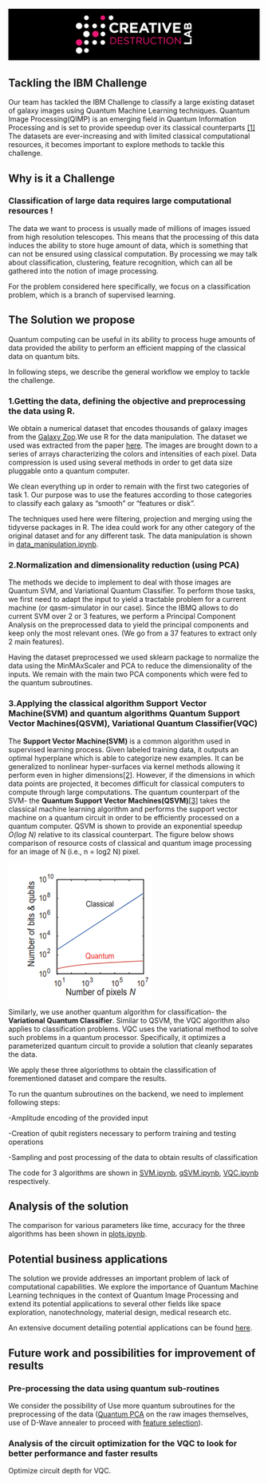 ![CDL Hackaton](img/CDL_logo.png)

## Tackling the IBM Challenge
Our team has tackled the IBM Challenge to classify a large existing dataset of galaxy images using Quantum Machine Learning techniques. Quantum Image Processing(QIMP) is an emerging field in Quantum Information Processing and is set to provide speedup over its classical counterparts [[1]](https://arxiv.org/abs/1801.01465) The datasets are ever-increasing and with limited classical computational resources, it becomes important to explore methods to tackle this challenge.



## Why is it a Challenge 
### Classification of large data requires large computational resources !
The data we want to process is usually made of millions of images issued from high resolution telescopes. This means that the processing of this data induces the ability to store huge amount of data, which is something that can not be ensured using classical computation.
By processing we may talk about classification, clustering, feature recognition, which can all be gathered into the notion of image processing.

For the problem considered here specifically, we focus on a classification problem, which is a branch of supervised learning.



## The Solution we propose
Quantum computing can be useful in its ability to process huge amounts of data provided the ability to perform an efficient mapping of the classical data on quantum bits.

In following steps, we describe the general workflow we employ to tackle the challenge. 

### 1.Getting the data, defining the objective and preprocessing the data using R.
We obtain a numerical dataset that encodes thousands of galaxy images from the [Galaxy Zoo](https://data.galaxyzoo.org/).We use R for the data manipulation. The dataset we used was extracted from the paper [here](https://www.researchgate.net/publication/280534264_Classifying_Galaxy_Images_through_Support_Vector_Machines). The images are brought down to a series of arrays characterizing the colors and intensities of each pixel.
Data compression is used using several methods in order to get data size pluggable onto a quantum computer.

We clean everything up in order to remain with the first two categories of task 1. Our purpose was to use the features according to those categories to classify each galaxy as “smooth” or “features or disk”. 

The techniques used here were filtering, projection and merging using the tidyverse packages in R. The idea could work for any other category of the original dataset and for any different task. The data manipulation is shown in [data_manipulation.ipynb](https://github.com/olgOk/Hackathon2020/blob/master/TBD/data_manipulation.ipynb).


### 2.Normalization and dimensionality reduction (using PCA) 
The methods we decide to implement to deal with those images are Quantum SVM, and Variational Quantum Classifier.
To perform those tasks, we first need to adapt the input to yield a tractable problem for a current machine (or qasm-simulator in our case).
Since the IBMQ allows to do current SVM over 2 or 3 features, we perform a Principal Component Analysis on the preprocessed data to yield the principal components and keep only the most relevant ones. (We go from a 37 features to extract only 2 main features).

Having the dataset preprocessed we used sklearn package to normalize the data using the MinMAxScaler and PCA to reduce the dimensionality of the inputs. We remain with the main two PCA components which were fed to the quantum subroutines. 

### 3.Applying the classical algorithm Support Vector Machine(SVM) and quantum algorithms Quantum Support Vector Machines(QSVM), Variational Quantum Classifier(VQC)
The **Support Vector Machine(SVM)** is a common algorithm used in supervised learning process. Given  labeled training data, it outputs an optimal hyperplane which is able to categorize new examples. It can be generalized to nonlinear hyper-surfaces via kernel methods allowing it perform even in higher dimensions[[2]](https://www.springer.com/gp/book/9780387987804). However, if the dimensions in which data points are projected, it becomes difficult for classical computers to compute through large computations. The quantum counterpart of the SVM- the **Quantum Support Vector Machines(QSVM)**[[3]](https://medium.com/@aliceliu2004/quantum-support-vector-machines-a-new-era-of-ai-1262dd4b2c7e) takes the classical machine learning algorithm and performs the support vector machine on a quantum circuit in order to be efficiently processed on a quantum computer. QSVM is shown to provide an exponential speedup *O(log N)* relative to its classical counterpart.
The figure below shows comparison of resource costs of classical and quantum image processing for an image of N (i.e., n = log2 N) pixel.

![CDL Hackaton](img/qsvm.PNG)

Similarly, we use another quantum algorithm for classification- the **Variational Quantum Classifier**. Similar to QSVM, the VQC algorithm also applies to classification problems. VQC uses the variational method to solve such problems in a quantum processor. Specifically, it optimizes a parameterized quantum circuit to provide a solution that cleanly separates the data.

We apply these three algoriothms to obtain the classification of forementioned dataset and compare the results.

To run the quantum subroutines on the backend, we need to implement following steps:

-Amplitude encoding of the provided input

-Creation of qubit registers necessary to perform training and testing operations

-Sampling and post processing of the data to obtain results of classification

The code for 3 algorithms are shown in [SVM.ipynb](https://github.com/olgOk/Hackathon2020/blob/master/TBD/SVM.ipynb), [qSVM.ipynb](https://github.com/olgOk/Hackathon2020/blob/master/TBD/qSVM.ipynb), [VQC.ipynb](https://github.com/olgOk/Hackathon2020/blob/master/TBD/VQC.ipynb) respectively.




## Analysis of the solution
The comparison for various parameters like time, accuracy for the three algorithms has been shown in [plots.ipynb](https://github.com/olgOk/Hackathon2020/blob/master/TBD/plots.ipynb).

## Potential business applications
The solution we provide addresses an important problem of lack of computational capabilities. We explore the importance of Quantum Machine Learning techniques in the context of Quantum Image Processing and extend its potential applications to several other fields like space exploration, nanotechnology, material design, medical research etc. 


An extensive document detailing potential applications can be found [here](https://github.com/olgOk/Hackathon2020/blob/master/TBD/BusinessCases.md).





## Future work and possibilities  for improvement of results
### Pre-processing the data using quantum sub-routines
We consider the possibility of Use more quantum subroutines for the preprocessing of the data ([Quantum PCA](https://arxiv.org/abs/1307.0401) on the raw images themselves, use of D-Wave annealer to proceed with [feature selection](https://github.com/olgOk/Hackathon2020/blob/master/TBD/feature_selection.ipynb)). 
### Analysis of the circuit optimization for the VQC to look for better performance and faster results
Optimize circuit depth for VQC.





